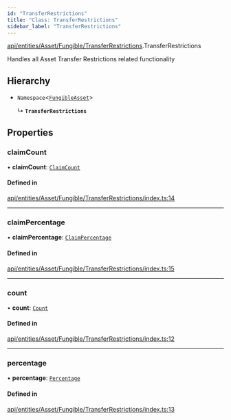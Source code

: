```yaml
---
id: "TransferRestrictions"
title: "Class: TransferRestrictions"
sidebar_label: "TransferRestrictions"
---
```


[api/entities/Asset/Fungible/TransferRestrictions](../../../../../../modules/API/Entities/Asset/Fungible/TransferRestrictions/TransferRestrictions.md).TransferRestrictions

Handles all Asset Transfer Restrictions related functionality

## Hierarchy

- `Namespace`\<[`FungibleAsset`](../FungibleAsset.md)\>

  ↳ **`TransferRestrictions`**

## Properties

### claimCount

• **claimCount**: [`ClaimCount`](ClaimCount/ClaimCount.md)

#### Defined in

[api/entities/Asset/Fungible/TransferRestrictions/index.ts:14](https://github.com/PolymeshAssociation/polymesh-sdk/blob/88db4a911/src/api/entities/Asset/Fungible/TransferRestrictions/index.ts#L14)

___

### claimPercentage

• **claimPercentage**: [`ClaimPercentage`](ClaimPercentage/ClaimPercentage.md)

#### Defined in

[api/entities/Asset/Fungible/TransferRestrictions/index.ts:15](https://github.com/PolymeshAssociation/polymesh-sdk/blob/88db4a911/src/api/entities/Asset/Fungible/TransferRestrictions/index.ts#L15)

___

### count

• **count**: [`Count`](Count/Count.md)

#### Defined in

[api/entities/Asset/Fungible/TransferRestrictions/index.ts:12](https://github.com/PolymeshAssociation/polymesh-sdk/blob/88db4a911/src/api/entities/Asset/Fungible/TransferRestrictions/index.ts#L12)

___

### percentage

• **percentage**: [`Percentage`](Percentage/Percentage.md)

#### Defined in

[api/entities/Asset/Fungible/TransferRestrictions/index.ts:13](https://github.com/PolymeshAssociation/polymesh-sdk/blob/88db4a911/src/api/entities/Asset/Fungible/TransferRestrictions/index.ts#L13)
